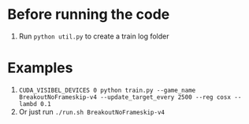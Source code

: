 # Before  running the code
1. Run ```python util.py```  to create a train log folder

# Examples
1. ```CUDA_VISIBEL_DEVICES 0 python train.py --game_name BreakoutNoFrameskip-v4 --update_target_every 2500 --reg cosx --lambd 0.1```
2. Or just run ```./run.sh BreakoutNoFrameskip-v4```
